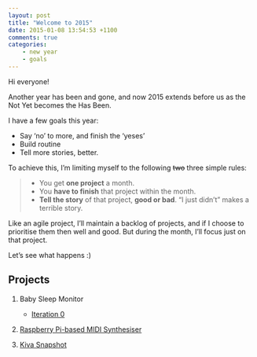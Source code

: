 ```yaml
---
layout: post
title: "Welcome to 2015"
date: 2015-01-08 13:54:53 +1100
comments: true
categories:
    - new year
    - goals
---
```

Hi everyone!

Another year has been and gone, and now 2015 extends before us as the Not Yet becomes the Has Been.

I have a few goals this year:

* Say ‘no’ to more, and finish the ‘yeses’
* Build routine
* Tell more stories, better.

To achieve this, I’m limiting myself to the following <s>two</s>  three simple rules:

> * You get **one project** a month.
> * You **have to finish** that project within the month.
> * **Tell the story** of that project, **good or bad**. “I just didn’t” makes a terrible story.

Like an agile project, I’ll maintain a backlog of projects, and if I choose to prioritise them then well and good. But during the month, I’ll focus just on that project.

Let’s see what happens :)

## Projects

1. Baby Sleep Monitor
	* [Iteration 0][1]
2. [Raspberry Pi-based MIDI Synthesiser][2]

3. [Kiva Snapshot][3]

[1]: /blog/2015/01/30/baby-sleep-monitor/
[2]: /blog/2015/02/28/midi-synth-with-raspberry-p/
[3]: /blog/2015/04/30/kiva-snapshot/
